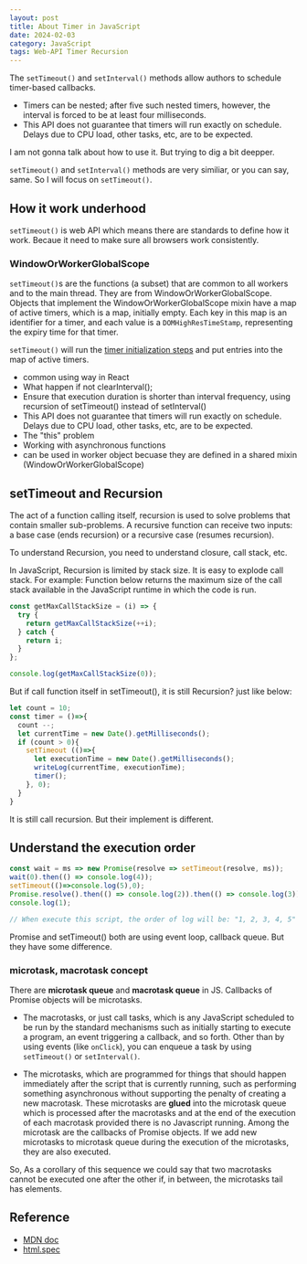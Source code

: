 ```yaml
---
layout: post
title: About Timer in JavaScript
date: 2024-02-03
category: JavaScript
tags: Web-API Timer Recursion
---
```


The `setTimeout()` and `setInterval()` methods allow authors to schedule timer-based callbacks.

- Timers can be nested; after five such nested timers, however, the interval is forced to be at least four milliseconds.
- This API does not guarantee that timers will run exactly on schedule. Delays due to CPU load, other tasks, etc, are to be expected.

I am not gonna talk about how to use it. But trying to dig a bit deepper.

`setTimeout()` and `setInterval()` methods are very similiar, or you can say, same. So I will focus on `setTimeout()`.

## How it work underhood

`setTimeout()` is web API which means there are standards to define how it work. Becaue it need to make sure all browsers work consistently.

### WindowOrWorkerGlobalScope
`setTimeout()`s are the functions (a subset) that are common to all workers and to the main thread. They are from WindowOrWorkerGlobalScope. Objects that implement the WindowOrWorkerGlobalScope mixin have a map of active timers, which is a map, initially empty. Each key in this map is an identifier for a timer, and each value is a `DOMHighResTimeStamp`, representing the expiry time for that timer.

`setTimeout()` will run the [timer initialization steps](https://html.spec.whatwg.org/multipage/timers-and-user-prompts.html#timer-initialisation-steps) and put entries into the map of active timers.


- common using way in React
- What happen if not clearInterval();
- Ensure that execution duration is shorter than interval frequency, using recursion of setTimeout() instead of setInterval()
- This API does not guarantee that timers will run exactly on schedule. Delays due to CPU load, other tasks, etc, are to be expected.
- The "this" problem
- Working with asynchronous functions
- can be used in worker object becuase they are defined in a shared mixin (WindowOrWorkerGlobalScope)

## setTimeout and Recursion

The act of a function calling itself, recursion is used to solve problems that contain smaller sub-problems. A recursive function can receive two inputs: a base case (ends recursion) or a recursive case (resumes recursion).

To understand Recursion, you need to understand closure, call stack, etc. 

In JavaScript, Recursion is limited by stack size. It is easy to explode call stack.
For example: Function below returns the maximum size of the call stack available in the JavaScript runtime in which the code is run.

```js
const getMaxCallStackSize = (i) => {
  try {
    return getMaxCallStackSize(++i);
  } catch {
    return i;
  }
};

console.log(getMaxCallStackSize(0));
```

But if call function itself in setTimeout(), it is still Recursion? just like below:
```js
let count = 10;
const timer = ()=>{
  count --;
  let currentTime = new Date().getMilliseconds();
  if (count > 0){
    setTimeout (()=>{
      let executionTime = new Date().getMilliseconds();
      writeLog(currentTime, executionTime);
      timer();
    }, 0);
  }
}
```
It is still call recursion. But their implement is different. 

## Understand the execution order

```js
const wait = ms => new Promise(resolve => setTimeout(resolve, ms));
wait(0).then(() => console.log(4));
setTimeout(()=>console.log(5),0);
Promise.resolve().then(() => console.log(2)).then(() => console.log(3));
console.log(1); 

// When execute this script, the order of log will be: "1, 2, 3, 4, 5"
```
Promise and setTimeout() both are using event loop, callback queue. But they have some difference.

### microtask, macrotask concept

There are **microtask queue** and **macrotask queue** in JS. 
Callbacks of Promise objects will be microtasks. 

- The macrotasks, or just call tasks, which is any JavaScript scheduled to be run by the standard mechanisms such as initially starting to execute a program, an event triggering a callback, and so forth. Other than by using events (like `onClick`), you can enqueue a task by using `setTimeout()` or `setInterval()`.

- The microtasks, which are programmed for things that should happen immediately after the script that is currently running, such as performing something asynchronous without supporting the penalty of creating a new macrotask. 
These microtasks are **glued** into the microtask queue which is processed after the macrotasks and at the end of the execution of each macrotask provided there is no Javascript running. Among the microtask are the callbacks of Promise objects.
If we add new microtasks to microtask queue during the execution of the microtasks, they are also executed.

So, As a corollary of this sequence we could say that two macrotasks cannot be executed one after the other if, in between, the microtasks tail has elements.


## Reference

- [MDN doc](https://developer.mozilla.org/en-US/docs/Web/API/setTimeout)
- [html.spec](https://html.spec.whatwg.org/multipage/timers-and-user-prompts.html)

